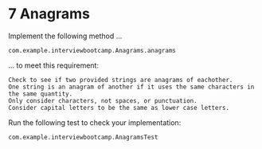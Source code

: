 # 7 Anagrams

Implement the following method ...

    com.example.interviewbootcamp.Anagrams.anagrams

... to meet this requirement:

    Check to see if two provided strings are anagrams of eachother.
    One string is an anagram of another if it uses the same characters in the same quantity.
    Only consider characters, not spaces, or punctuation.
    Consider capital letters to be the same as lower case letters.

Run the following test to check your implementation:

    com.example.interviewbootcamp.AnagramsTest
